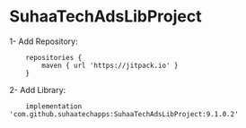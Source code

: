 # SuhaaTechAdsLibProject

1-	Add Repository:

		repositories {
			maven { url 'https://jitpack.io' }
		}

2-	Add Library:

  		implementation 'com.github.suhaatechapps:SuhaaTechAdsLibProject:9.1.0.2'
	
